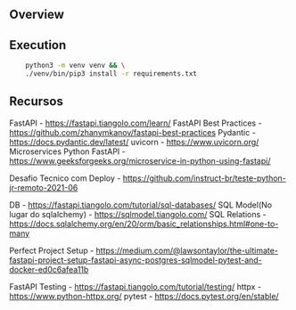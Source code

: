 ## Overview

## Execution

```sh
    python3 -m venv venv && \
    ./venv/bin/pip3 install -r requirements.txt
```

## Recursos
FastAPI - https://fastapi.tiangolo.com/learn/
FastAPI Best Practices - https://github.com/zhanymkanov/fastapi-best-practices
Pydantic - https://docs.pydantic.dev/latest/
uvicorn - https://www.uvicorn.org/
Microservices Python FastAPI - https://www.geeksforgeeks.org/microservice-in-python-using-fastapi/

Desafio Tecnico com Deploy - https://github.com/instruct-br/teste-python-jr-remoto-2021-06

DB - https://fastapi.tiangolo.com/tutorial/sql-databases/
SQL Model(No lugar do sqlalchemy) - https://sqlmodel.tiangolo.com/
SQL Relations - https://docs.sqlalchemy.org/en/20/orm/basic_relationships.html#one-to-many

Perfect Project Setup - https://medium.com/@lawsontaylor/the-ultimate-fastapi-project-setup-fastapi-async-postgres-sqlmodel-pytest-and-docker-ed0c6afea11b

<!-- TESTS -->
FastAPI Testing - https://fastapi.tiangolo.com/tutorial/testing/
httpx - https://www.python-httpx.org/
pytest - https://docs.pytest.org/en/stable/